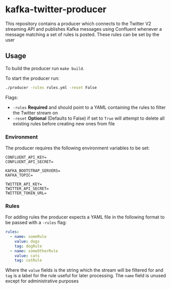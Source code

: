 # kafka-twitter-producer
This repository contains a producer which connects to the Twitter V2 streaming API and publishes Kafka messages
using Confluent whenever a message matching a set of rules is posted. These rules can be set by the user
## Usage
To build the producer run `make build`.

To start the producer run:
```bash
./producer -rules rules.yml -reset False
```
Flags:
 - `-rules` **Required** and should point to a YAML containing the rules to filter the Twitter stream on
 - `-reset` **Optional** (Defaults to False) if set to `True` will attempt to delete all existing rules before creating new ones from file

### Environment
The producer requires the following environment variables to be set:

```
CONFLUENT_API_KEY=
CONFLUENT_API_SECRET=

KAFKA_BOOTSTRAP_SERVERS=
KAFKA_TOPIC=

TWITTER_API_KEY=
TWITTER_API_SECRET=
TWITTER_TOKEN_URL=
```
### Rules
For adding rules the producer expects a YAML file in the following format to be
passed with a `-rules` flag:
```yaml
rules:
  - name: someRule
    value: dogs
    tag: dogRule
  - name: someOtherRule
    value: cats
    tag: catRule
```
Where the `value` fields is the string which the stream will be filtered for and `tag` is a label for the rule
useful for later processing. The `name` field is unused except for administrative purposes